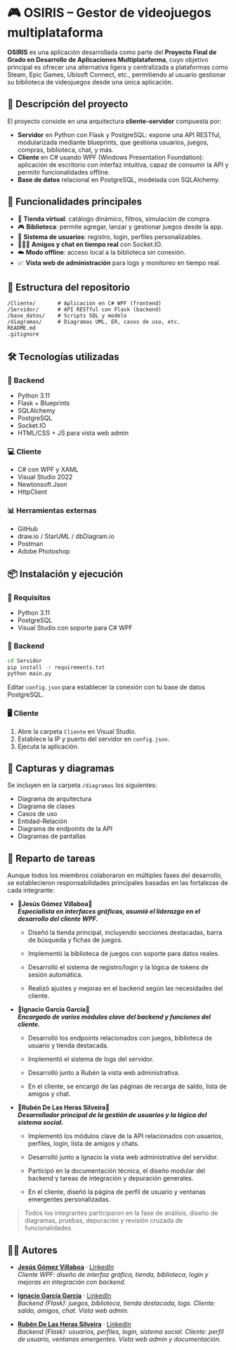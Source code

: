 
# 🎮 OSIRIS – Gestor de videojuegos multiplataforma

**OSIRIS** es una aplicación desarrollada como parte del **Proyecto Final de Grado en Desarrollo de Aplicaciones Multiplataforma**, cuyo objetivo principal es ofrecer una alternativa ligera y centralizada a plataformas como Steam, Epic Games, Ubisoft Connect, etc., permitiendo al usuario gestionar su biblioteca de videojuegos desde una única aplicación.

## 🧠 Descripción del proyecto

El proyecto consiste en una arquitectura **cliente-servidor** compuesta por:

- **Servidor** en Python con Flask y PostgreSQL: expone una API RESTful, modularizada mediante blueprints, que gestiona usuarios, juegos, compras, biblioteca, chat, y más.
- **Cliente** en C# usando WPF (Windows Presentation Foundation): aplicación de escritorio con interfaz intuitiva, capaz de consumir la API y permitir funcionalidades offline.
- **Base de datos** relacional en PostgreSQL, modelada con SQLAlchemy.

## 🚀 Funcionalidades principales

- 🛒 **Tienda virtual**: catálogo dinámico, filtros, simulación de compra.
- 🎮 **Biblioteca**: permite agregar, lanzar y gestionar juegos desde la app.
- 👥 **Sistema de usuarios**: registro, login, perfiles personalizables.
- 🧑‍🤝‍🧑 **Amigos y chat en tiempo real** con Socket.IO.
- ☁️ **Modo offline**: acceso local a la biblioteca sin conexión.
- 📈 **Vista web de administración** para logs y monitoreo en tiempo real.

## 📂 Estructura del repositorio

```
/Cliente/       # Aplicación en C# WPF (frontend)
/Servidor/      # API RESTful con Flask (backend)
/base_datos/    # Scripts SQL y modelo
/diagramas/     # Diagramas UML, ER, casos de uso, etc.
README.md
.gitignore
```

## 🛠️ Tecnologías utilizadas

### 🔧 Backend
- Python 3.11
- Flask + Blueprints
- SQLAlchemy
- PostgreSQL
- Socket.IO
- HTML/CSS + JS para vista web admin

### 💻 Cliente
- C# con WPF y XAML
- Visual Studio 2022
- Newtonsoft.Json
- HttpClient

### 📊 Herramientas externas
- GitHub
- draw.io / StarUML / dbDiagram.io
- Postman
- Adobe Photoshop

## 📦 Instalación y ejecución

### 📍 Requisitos

- Python 3.11
- PostgreSQL
- Visual Studio con soporte para C# WPF

### 🔌 Backend

```bash
cd Servidor
pip install -r requirements.txt
python main.py
```

Editar `config.json` para establecer la conexión con tu base de datos PostgreSQL.

### 🖥️ Cliente

1. Abre la carpeta `Cliente` en Visual Studio.
2. Establece la IP y puerto del servidor en `config.json`.
3. Ejecuta la aplicación.

## 📸 Capturas y diagramas

Se incluyen en la carpeta `/diagramas` los siguientes:

- Diagrama de arquitectura
- Diagrama de clases
- Casos de uso
- Entidad-Relación
- Diagrama de endpoints de la API
- Diagramas de pantallas

## 🧩 Reparto de tareas

Aunque todos los miembros colaboraron en múltiples fases del desarrollo, se establecieron responsabilidades principales basadas en las fortalezas de cada integrante:

- 👤**Jesús Gómez Villaboa**👤  
    ***Especialista en interfaces gráficas, asumió el liderazgo en el desarrollo del cliente WPF.***

    - Diseñó la tienda principal, incluyendo secciones destacadas, barra de búsqueda y fichas de juegos.

    - Implementó la biblioteca de juegos con soporte para datos reales.

    - Desarrolló el sistema de registro/login y la lógica de tokens de sesión automática.

    - Realizó ajustes y mejoras en el backend según las necesidades del cliente.

- 👤**Ignacio García García**👤  
    ***Encargado de varios módulos clave del backend y funciones del cliente.***

    - Desarrolló los endpoints relacionados con juegos, biblioteca de usuario y tienda destacada.

    - Implementó el sistema de logs del servidor.

    - Desarrolló junto a Rubén la vista web administrativa.

    - En el cliente, se encargó de las páginas de recarga de saldo, lista de amigos y chat.

- 👤**Rubén De Las Heras Silveira**👤  
  ***Desarrollador principal de la gestión de usuarios y la lógica del sistema social.***  

    - Implementó los módulos clave de la API relacionados con usuarios, perfiles, login, lista de amigos y chats.

    - Desarrolló junto a Ignacio la vista web administrativa del servidor.

    - Participó en la documentación técnica, el diseño modular del backend y tareas de integración y depuración generales.

    - En el cliente, diseñó la página de perfil de usuario y ventanas emergentes personalizadas.  

> Todos los integrantes participaron en la fase de análisis, diseño de diagramas, pruebas, depuración y revisión cruzada de funcionalidades.

## 👨‍💻 Autores

- [**Jesús Gómez Villaboa**](https://github.com/LightnigFast) · [LinkedIn](https://linkedin.com/in/jesús-gómez-274111351/)  
  _Cliente WPF: diseño de interfaz gráfica, tienda, biblioteca, login y mejoras en integración con backend._

- [**Ignacio García García**](https://github.com/Igg2000) · [LinkedIn](https://linkedin.com/in/ignacio-garcía-garcía-484b9a34b)  
  _Backend (Flask): juegos, biblioteca, tienda destacada, logs. Cliente: saldo, amigos, chat. Vista web admin._

- [**Rubén De Las Heras Silveira**](https://github.com/rubenhs9) · [LinkedIn](https://linkedin.com/in/rubenhs9/)  
  _Backend (Flask): usuarios, perfiles, login, sistema social. Cliente: perfil de usuario, ventanas emergentes. Vista web admin y documentación._


